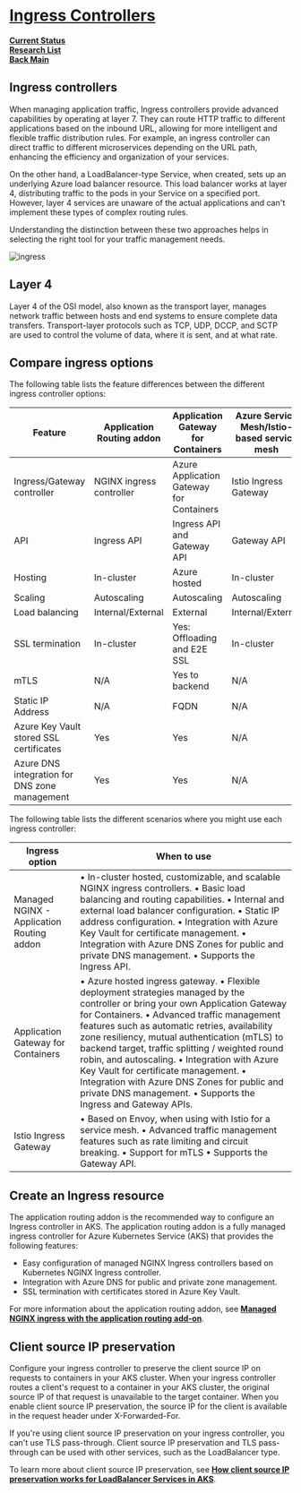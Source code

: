 # **[Ingress Controllers](https://learn.microsoft.com/en-us/azure/aks/concepts-network-ingress#ingress-controllers)**

**[Current Status](../../../../development/status/weekly/current_status.md)**\
**[Research List](../../../research_list.md)**\
**[Back Main](../../../../README.md)**

## Ingress controllers

When managing application traffic, Ingress controllers provide advanced capabilities by operating at layer 7. They can route HTTP traffic to different applications based on the inbound URL, allowing for more intelligent and flexible traffic distribution rules. For example, an ingress controller can direct traffic to different microservices depending on the URL path, enhancing the efficiency and organization of your services.

On the other hand, a LoadBalancer-type Service, when created, sets up an underlying Azure load balancer resource. This load balancer works at layer 4, distributing traffic to the pods in your Service on a specified port. However, layer 4 services are unaware of the actual applications and can't implement these types of complex routing rules.

Understanding the distinction between these two approaches helps in selecting the right tool for your traffic management needs.

![ingress](https://learn.microsoft.com/en-us/azure/aks/media/concepts-network/aks-ingress.png)

## Layer 4

Layer 4 of the OSI model, also known as the transport layer, manages network traffic between hosts and end systems to ensure complete data transfers. Transport-layer protocols such as TCP, UDP, DCCP, and SCTP are used to control the volume of data, where it is sent, and at what rate.

## Compare ingress options

The following table lists the feature differences between the different ingress controller options:

| Feature                                       | Application Routing addon | Application Gateway for Containers       | Azure Service Mesh/Istio-based service mesh |
|-----------------------------------------------|---------------------------|------------------------------------------|---------------------------------------------|
| Ingress/Gateway controller                    | NGINX ingress controller  | Azure Application Gateway for Containers | Istio Ingress Gateway                       |
| API                                           | Ingress API               | Ingress API and Gateway API              | Gateway API                                 |
| Hosting                                       | In-cluster                | Azure hosted                             | In-cluster                                  |
| Scaling                                       | Autoscaling               | Autoscaling                              | Autoscaling                                 |
| Load balancing                                | Internal/External         | External                                 | Internal/External                           |
| SSL termination                               | In-cluster                | Yes: Offloading and E2E SSL              | In-cluster                                  |
| mTLS                                          | N/A                       | Yes to backend                           | N/A                                         |
| Static IP Address                             | N/A                       | FQDN                                     | N/A                                         |
| Azure Key Vault stored SSL certificates       | Yes                       | Yes                                      | N/A                                         |
| Azure DNS integration for DNS zone management | Yes                       | Yes                                      | N/A                                         |

The following table lists the different scenarios where you might use each ingress controller:

| Ingress option                            | When to use                                                                                                                                                                                                                                                                                                                                                                                                                                                                                                                                   |
|-------------------------------------------|-----------------------------------------------------------------------------------------------------------------------------------------------------------------------------------------------------------------------------------------------------------------------------------------------------------------------------------------------------------------------------------------------------------------------------------------------------------------------------------------------------------------------------------------------|
| Managed NGINX - Application Routing addon | • In-cluster hosted, customizable, and scalable NGINX ingress controllers. • Basic load balancing and routing capabilities. • Internal and external load balancer configuration. • Static IP address configuration. • Integration with Azure Key Vault for certificate management. • Integration with Azure DNS Zones for public and private DNS management. • Supports the Ingress API.                                                                                                                                                      |
| Application Gateway for Containers        | • Azure hosted ingress gateway. • Flexible deployment strategies managed by the controller or bring your own Application Gateway for Containers. • Advanced traffic management features such as automatic retries, availability zone resiliency, mutual authentication (mTLS) to backend target, traffic splitting / weighted round robin, and autoscaling. • Integration with Azure Key Vault for certificate management. • Integration with Azure DNS Zones for public and private DNS management. • Supports the Ingress and Gateway APIs. |
| Istio Ingress Gateway                     | • Based on Envoy, when using with Istio for a service mesh. • Advanced traffic management features such as rate limiting and circuit breaking. • Support for mTLS • Supports the Gateway API.                                                                                                                                                                                                                                                                                                                                                 |

## Create an Ingress resource

The application routing addon is the recommended way to configure an Ingress controller in AKS. The application routing addon is a fully managed ingress controller for Azure Kubernetes Service (AKS) that provides the following features:

- Easy configuration of managed NGINX Ingress controllers based on Kubernetes NGINX Ingress controller.
- Integration with Azure DNS for public and private zone management.
- SSL termination with certificates stored in Azure Key Vault.

For more information about the application routing addon, see **[Managed NGINX ingress with the application routing add-on](https://learn.microsoft.com/en-us/azure/aks/app-routing)**.

## Client source IP preservation

Configure your ingress controller to preserve the client source IP on requests to containers in your AKS cluster. When your ingress controller routes a client's request to a container in your AKS cluster, the original source IP of that request is unavailable to the target container. When you enable client source IP preservation, the source IP for the client is available in the request header under X-Forwarded-For.

If you're using client source IP preservation on your ingress controller, you can't use TLS pass-through. Client source IP preservation and TLS pass-through can be used with other services, such as the LoadBalancer type.

To learn more about client source IP preservation, see **[How client source IP preservation works for LoadBalancer Services in AKS](https://techcommunity.microsoft.com/t5/fasttrack-for-azure/how-client-source-ip-preservation-works-for-loadbalancer/ba-p/3033722#:%7E:text=Enable%20Client%20source%20IP%20preservation%201%20Edit%20loadbalancer,is%20the%20same%20as%20the%20source%20IP%20%28srjumpbox%29.)**.
